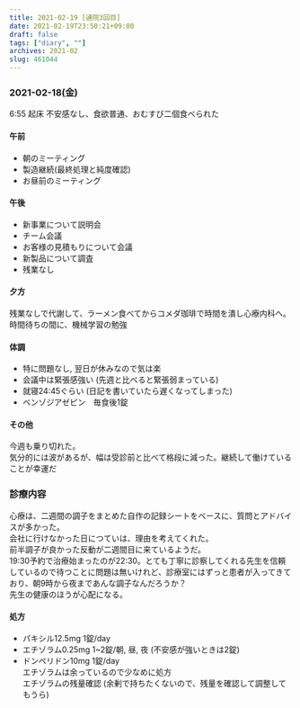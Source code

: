 ```yaml
---
title: 2021-02-19 [通院3回目]
date: 2021-02-19T23:50:21+09:00
draft: false
tags: ["diary", ""]
archives: 2021-02
slug: 461044
---
```

### 2021-02-18(金)
6:55 起床 不安感なし、食欲普通、おむすび二個食べられた
#### 午前
- 朝のミーティング
- 製造継続(最終処理と純度確認)
- お昼前のミーティング
#### 午後
- 新事業について説明会
- チーム会議
- お客様の見積もりについて会議
- 新製品について調査
- 残業なし

#### 夕方
残業なしで代謝して、ラーメン食べてからコメダ珈琲で時間を潰し心療内科へ。  
時間待ちの間に、機械学習の勉強


#### 体調
- 特に問題なし, 翌日が休みなので気は楽
- 会議中は緊張感強い (先週と比べると緊張弱まっている)
- 就寝24:45ぐらい (日記を書いていたら遅くなってしまった)
- ベンゾジアゼピン　毎食後1錠

#### その他
今週も乗り切れた。  
気分的には波があるが、幅は受診前と比べて格段に減った。継続して働けていることが幸運だ

### 診療内容
心療は、二週間の調子をまとめた自作の記録シートをベースに、質問とアドバイスが多かった。  
会社に行けなかった日につていは、理由を考えてくれた。  
前半調子が良かった反動が二週間目に来ているようだ。  
19:30予約で治療始まったのが22:30。とても丁寧に診察してくれる先生を信頼しているので待つことに問題は無いけれど、診療室にはずっと患者が入ってきており、朝9時から夜まであんな調子なんだろうか？  
先生の健康のほうが心配になる。

#### 処方
- パキシル12.5mg 1錠/day
- エチゾラム0.25mg 1~2錠/朝, 昼, 夜 (不安感が強いときは2錠)
- ドンペリドン10mg 1錠/day  
エチゾラムは余っているので少なめに処方  
エチゾラムの残量確認 (余剰で持ちたくないので、残量を確認して調整してもうら)
